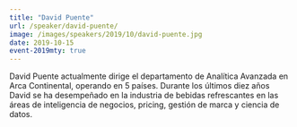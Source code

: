 ```yaml
---
title: "David Puente"
url: /speaker/david-puente/
image: /images/speakers/2019/10/david-puente.jpg
date: 2019-10-15
event-2019mty: true
---
```


David Puente actualmente dirige el departamento de Analítica Avanzada en Arca Continental, operando en 5 países. Durante los últimos diez años David se ha desempeñado en la industria de bebidas refrescantes en las áreas de inteligencia de negocios, pricing, gestión de marca y ciencia de datos.
